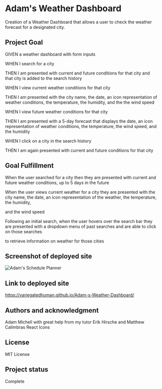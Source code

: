 # Adam's Weather Dashboard

Creation of a Weather Dashboard that allows a user to check the weather forecast for a designated city.

## Project Goal

GIVEN a weather dashboard with form inputs

WHEN I search for a city

THEN I am presented with current and future conditions for that city and that city is added to the search history

WHEN I view current weather conditions for that city

THEN I am presented with the city name, the date, an icon representation of weather conditions, the temperature, the humidity, and the the wind speed

WHEN I view future weather conditions for that city

THEN I am presented with a 5-day forecast that displays the date, an icon representation of weather conditions, the temperature, the wind speed, and the humidity

WHEN I click on a city in the search history

THEN I am again presented with current and future conditions for that city

## Goal Fulfillment

When the user searched for a city then they are presented with current and future weather conditions, up to 5 days in the future

When the user views current weather for a city they are presented with the city name, the date, an icon representation of the weather, the temperature, the humidity,

and the wind speed

Following an initial search, when the user hovers over the search bar they are presented with a dropdown menu of past searches and are able to click on those searches

to retrieve information on weather for those cities

## Screenshot of deployed site
![Adam's Schedule Planner](assets/Screenshot_20230109_024137.png)

## Link to deployed site
https://variegatedhuman.github.io/Adam-s-Weather-Dashboard/

## Authors and acknowledgment
Adam Michell with great help from my tutor Erik Hirsche and Matthew Calimbras
React Icons

## License
MIT License

## Project status
Complete
